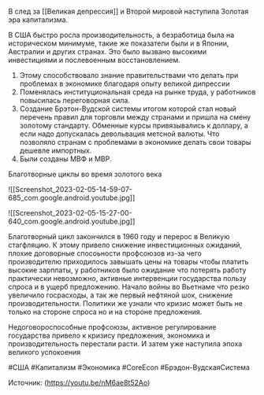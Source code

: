В след за [[Великая депрессия]] и Второй мировой наступила Золотая эра капитализма.

В США быстро росла производительность, а безработица была на историческом минимуме, такие же показатели были и в Японии, Австралии и других странах. Это было вызвано высокими инвестициями и послевоенным восстановлением. 

1. Этому способствовало знание правительствами что делать при проблемах в экономике благодаря опыту великой дипрессии
2. Поменялась институциональная среда на рынке труда, у работников повысилась переговорная сила.
3. Создание Брэтон-Вудской системы итогом которой стал новый перечень правил для торговли между странами и пришла на смену золотому стандарту. Обменные курсы привязывались к доллару, а если надо допускалась девольвация метсной валюты. Что позволяло странам с проблемами в экономике делать свои товары дешевле импортных.
4. Были созданы МВФ и МВР. 

Благотворные циклы во время золотого века

![[Screenshot_2023-02-05-14-59-07-685_com.google.android.youtube.jpg]]

![[Screenshot_2023-02-05-15-27-00-640_com.google.android.youtube.jpg]]

  Благотворный цикл закончился в 1960 году и перерос в Великую стагфляцию. К этому привело снижение инвестиционных ожиданий, плохие договорные спосоьности профсоюзов из-за чего производителю приходилось завышать цены на товары чтобы платить высокие зарплаты, у работников было ожидание что потерять работу практически невозможно, активные интервенции государства пользу спроса и в ущерб предложению. Начало войны во Вьетнаме что резко увеличило госрасходы, а так же первый нефтяной шок, снижение производительности. 
  Политики же узнали что кризис может быть не только на стороне спроса но и на стороне предложения. 

  Недоговороспособные профсоюзы, активное регулирование государства привело к кризису предложения, экономика и производительность перестали расти. И затем уже наступила эпоха великого успокоения 

#США #Капитализм #Экономика #CoreEcon #Брэдон-ВудскаяСистема

Источник: (https://youtu.be/nM6ae8t52Ao)